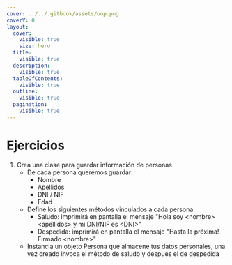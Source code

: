 ```yaml
---
cover: ../../.gitbook/assets/oop.png
coverY: 0
layout:
  cover:
    visible: true
    size: hero
  title:
    visible: true
  description:
    visible: true
  tableOfContents:
    visible: true
  outline:
    visible: true
  pagination:
    visible: true
---
```


# Ejercicios

1. Crea una clase para guardar información de personas
   * De cada persona queremos guardar:
     * Nombre
     * Apellidos
     * DNI / NIF
     * Edad
   * Define los siguientes métodos vinculados a cada persona:
     * Saludo: imprimirá en pantalla el mensaje "Hola soy  \<nombre>  \<apellidos> y mi DNI/NIF es \<DNI>"
     * Despedida:  imprimirá en pantalla el mensaje "Hasta la próxima! Firmado \<nombre>"
   * Instancia un objeto Persona que almacene tus datos personales, una vez creado invoca el método de saludo y después el de despedida
